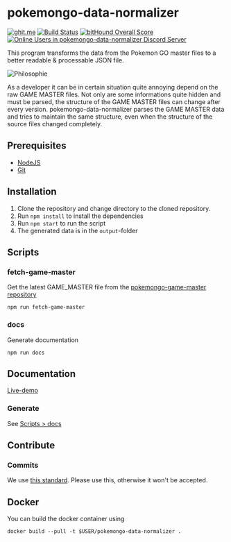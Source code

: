 # pokemongo-data-normalizer

[![ghit.me](https://ghit.me/badge.svg?repo=BrunnerLivio/pokemongo-data-normalizer)](https://ghit.me/repo/BrunnerLivio/pokemongo-data-normalizer)
[![Build Status](https://travis-ci.org/BrunnerLivio/pokemongo-data-normalizer.svg?branch=master)](https://travis-ci.org/BrunnerLivio/pokemongo-data-normalizer)
[![bitHound Overall Score](https://www.bithound.io/github/BrunnerLivio/pokemongo-data-normalizer/badges/score.svg)](https://www.bithound.io/github/BrunnerLivio/pokemongo-data-normalizer)
[![Online Users in pokemongo-data-normalizer Discord Server](https://discordapp.com/api/guilds/295945059927588865/embed.png)](https://discord.gg/VgrtMeZ)


This program transforms the data from the Pokemon GO master files
to a better readable & processable JSON file.

![Philosophie](https://raw.githubusercontent.com/BrunnerLivio/pokemongo-data-normalizer/master/.github/philosophy.png)

As a developer it can be in certain situation quite annoying depend on
the raw GAME MASTER files. Not only are some informations quite hidden
and must be parsed, the structure of the GAME MASTER files can change
after every version. pokemongo-data-normalizer parses the GAME
MASTER data and tries to maintain the same structure, even when the
structure of the source files changed completely.

## Prerequisites

- [NodeJS](https://nodejs.org/en/)
- [Git](https://git-scm.com/)

## Installation


1. Clone the repository and change directory to the cloned repository.
2. Run `npm install` to install the dependencies
3. Run `npm start` to run the script
4. The generated data is in the `output`-folder

## Scripts
### fetch-game-master
Get the latest GAME_MASTER file from the [pokemongo-game-master repository](https://github.com/BrunnerLivio/pokemongo-game-master)
```
npm run fetch-game-master
```
### docs
Generate documentation 
```
npm run docs
```

## Documentation

[Live-demo](https://brunnerlivio.github.io/pokemongo-data-normalizer/)

### Generate

See [Scripts > docs](#docs)

## Contribute


### Commits
We use [this standard](https://github.com/erlang/otp/wiki/Writing-good-commit-messages). Please use this, otherwise it won't be accepted.

## Docker

You can build the docker container using
```
docker build --pull -t $USER/pokemongo-data-normalizer . 
```